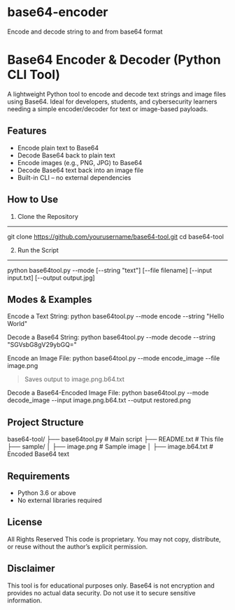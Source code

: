 # base64-encoder
Encode and decode string to and from base64 format

Base64 Encoder & Decoder (Python CLI Tool)
==========================================

A lightweight Python tool to encode and decode text strings and image files using Base64. 
Ideal for developers, students, and cybersecurity learners needing a simple encoder/decoder 
for text or image-based payloads.

Features
--------
- Encode plain text to Base64
- Decode Base64 back to plain text
- Encode images (e.g., PNG, JPG) to Base64
- Decode Base64 text back into an image file
- Built-in CLI – no external dependencies

How to Use
----------

1. Clone the Repository
-----------------------
git clone https://github.com/yourusername/base64-tool.git
cd base64-tool

2. Run the Script
-----------------
python base64tool.py --mode <mode> [--string "text"] [--file filename] [--input input.txt] [--output output.jpg]

Modes & Examples
----------------

Encode a Text String:
python base64tool.py --mode encode --string "Hello World"

Decode a Base64 String:
python base64tool.py --mode decode --string "SGVsbG8gV29ybGQ="

Encode an Image File:
python base64tool.py --mode encode_image --file image.png
> Saves output to image.png.b64.txt

Decode a Base64-Encoded Image File:
python base64tool.py --mode decode_image --input image.png.b64.txt --output restored.png

Project Structure
-----------------
base64-tool/
├── base64tool.py        # Main script
├── README.txt           # This file
├── sample/
│   ├── image.png        # Sample image
│   ├── image.b64.txt    # Encoded Base64 text

Requirements
------------
- Python 3.6 or above
- No external libraries required

License
-------
All Rights Reserved
This code is proprietary. You may not copy, distribute, or reuse without the author’s explicit permission.

Disclaimer
----------
This tool is for educational purposes only. Base64 is not encryption and provides no actual data security. 
Do not use it to secure sensitive information.
